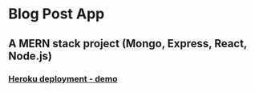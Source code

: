 # Blog Post App

## A MERN stack project (Mongo, Express, React, Node.js)

### [Heroku deployment - demo](https://mern-bb-blog.herokuapp.com)
